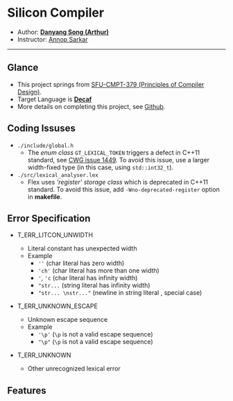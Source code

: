 # Silicon Compiler

* Author: **[Danyang Song (Arthur)](mailto:arthur_song@sfu.ca)**
* Instructor: [Annop Sarkar](http://www.cs.sfu.ca/~anoop/)

******

## Glance
* This project springs from [SFU-CMPT-379 (Principles of Compiler Design)](http://anoopsarkar.github.io/compilers-class/).
* Target Language is **[Decaf](http://anoopsarkar.github.io/compilers-class/decafspec.html)**
* More details on completing this project, see [Github](https://github.com/GreysTone/Silicon-Compiler).

## Coding Issuses
* ```./include/global.h```
    * The *enum class* ```GT_LEXICAL_TOKEN``` triggers a defect in C++11 standard, see [CWG issue 1449](http://www.open-std.org/jtc1/sc22/wg21/docs/cwg_defects.html#1449). To avoid this issue, use a larger width-fixed type (in this case, using ```std::int32_t```).
* ```./src/lexical_analyser.lex```
    * Flex uses *'register' storage class* which is deprecated in C++11 standard. To avoid this issue, add ```-Wno-deprecated-register``` option in **makefile**.

## Error Specification
* T_ERR_LITCON_UNWIDTH
    * Literal constant has unexpected width
    * Example
        * ```''``` (char literal has zero width)
        * ```'ch'``` (char literal has more than one width)
        * ```'```, ```'c``` (char literal has infinity width)
        * ```"str...``` (string literal has infinity width)
        * ```"str... \nstr..."``` (newline in string literal , special case)
* T_ERR_UNKNOWN_ESCAPE
    * Unknown escape sequence
    * Example
        * ```'\p'``` (```\p``` is not a valid escape sequence)
        * ```"\p"``` (```\p``` is not a valid escape sequence)

* T_ERR_UNKNOWN
    * Other unrecognized lexical error

## Features
